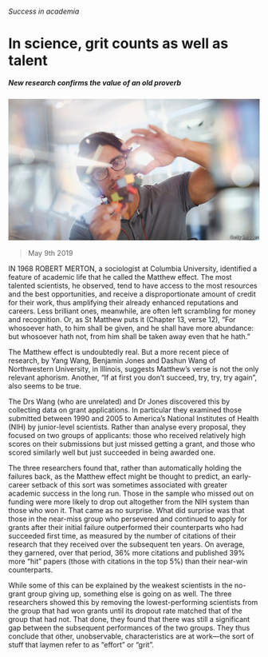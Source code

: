 ###### Success in academia

# In science, grit counts as well as talent 

##### New research confirms the value of an old proverb 

![image](images/20190511_stp503.jpg) 

> May 9th 2019 

IN 1968 ROBERT MERTON, a sociologist at Columbia University, identified a feature of academic life that he called the Matthew effect. The most talented scientists, he observed, tend to have access to the most resources and the best opportunities, and receive a disproportionate amount of credit for their work, thus amplifying their already enhanced reputations and careers. Less brilliant ones, meanwhile, are often left scrambling for money and recognition. Or, as St Matthew puts it (Chapter 13, verse 12), “For whosoever hath, to him shall be given, and he shall have more abundance: but whosoever hath not, from him shall be taken away even that he hath.” 

The Matthew effect is undoubtedly real. But a more recent piece of research, by Yang Wang, Benjamin Jones and Dashun Wang of Northwestern University, in Illinois, suggests Matthew’s verse is not the only relevant aphorism. Another, “If at first you don’t succeed, try, try, try again”, also seems to be true. 

The Drs Wang (who are unrelated) and Dr Jones discovered this by collecting data on grant applications. In particular they examined those submitted between 1990 and 2005 to America’s National Institutes of Health (NIH) by junior-level scientists. Rather than analyse every proposal, they focused on two groups of applicants: those who received relatively high scores on their submissions but just missed getting a grant, and those who scored similarly well but just succeeded in being awarded one. 

The three researchers found that, rather than automatically holding the failures back, as the Matthew effect might be thought to predict, an early-career setback of this sort was sometimes associated with greater academic success in the long run. Those in the sample who missed out on funding were more likely to drop out altogether from the NIH system than those who won it. That came as no surprise. What did surprise was that those in the near-miss group who persevered and continued to apply for grants after their initial failure outperformed their counterparts who had succeeded first time, as measured by the number of citations of their research that they received over the subsequent ten years. On average, they garnered, over that period, 36% more citations and published 39% more “hit” papers (those with citations in the top 5%) than their near-win counterparts. 

While some of this can be explained by the weakest scientists in the no-grant group giving up, something else is going on as well. The three researchers showed this by removing the lowest-performing scientists from the group that had won grants until its dropout rate matched that of the group that had not. That done, they found that there was still a significant gap between the subsequent performances of the two groups. They thus conclude that other, unobservable, characteristics are at work—the sort of stuff that laymen refer to as “effort” or “grit”. 

